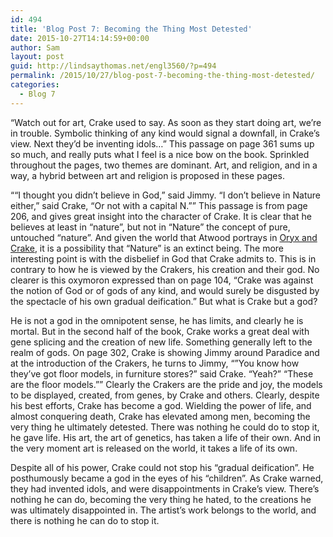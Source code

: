 ```yaml
---
id: 494
title: 'Blog Post 7: Becoming the Thing Most Detested'
date: 2015-10-27T14:14:59+00:00
author: Sam
layout: post
guid: http://lindsaythomas.net/engl3560/?p=494
permalink: /2015/10/27/blog-post-7-becoming-the-thing-most-detested/
categories:
  - Blog 7
---
```

“Watch out for art, Crake used to say. As soon as they start doing art, we’re in trouble. Symbolic thinking of any kind would signal a downfall, in Crake’s view. Next they’d be inventing idols…” This passage on page 361 sums up so much, and really puts what I feel is a nice bow on the book. Sprinkled throughout the pages, two themes are dominant. Art, and religion, and in a way, a hybrid between art and religion is proposed in these pages.

““I thought you didn’t believe in God,” said Jimmy. “I don’t believe in Nature either,” said Crake, “Or not with a capital N.”” This passage is from page 206, and gives great insight into the character of Crake. It is clear that he believes at least in “nature”, but not in “Nature” the concept of pure, untouched “nature”. And given the world that Atwood portrays in <u>Oryx and Crake</u>, it is a possibility that “Nature” is an extinct being. The more interesting point is with the disbelief in God that Crake admits to. This is in contrary to how he is viewed by the Crakers, his creation and their god. No clearer is this oxymoron expressed than on page 104, “Crake was against the notion of God or of gods of any kind, and would surely be disgusted by the spectacle of his own gradual deification.” But what is Crake but a god?

He is not a god in the omnipotent sense, he has limits, and clearly he is mortal. But in the second half of the book, Crake works a great deal with gene splicing and the creation of new life. Something generally left to the realm of gods. On page 302, Crake is showing Jimmy around Paradice and at the introduction of the Crakers, he turns to Jimmy, “”You know how they’ve got floor models, in furniture stores?” said Crake. “Yeah?” “These are the floor models.”” Clearly the Crakers are the pride and joy, the models to be displayed, created, from genes, by Crake and others. Clearly, despite his best efforts, Crake has become a god. Wielding the power of life, and almost conquering death, Crake has elevated among men, becoming the very thing he ultimately detested. There was nothing he could do to stop it, he gave life. His art, the art of genetics, has taken a life of their own. And in the very moment art is released on the world, it takes a life of its own.

Despite all of his power, Crake could not stop his “gradual deification”. He posthumously became a god in the eyes of his “children”. As Crake warned, they had invented idols, and were disappointments in Crake’s view. There’s nothing he can do, becoming the very thing he hated, to the creations he was ultimately disappointed in. The artist’s work belongs to the world, and there is nothing he can do to stop it.